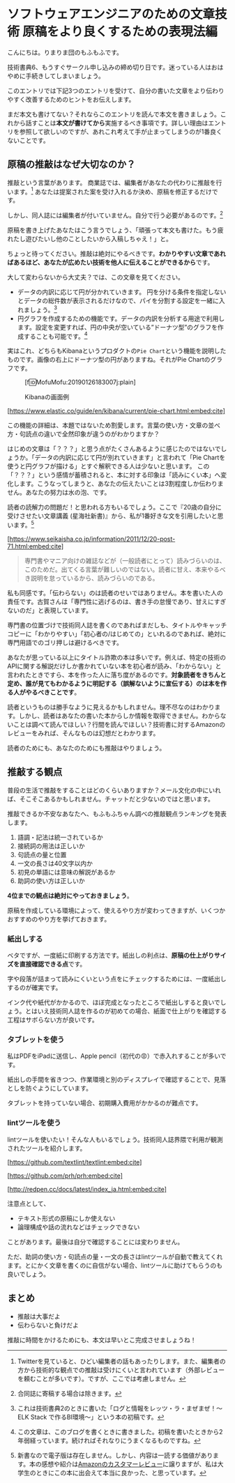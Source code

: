 # ソフトウェアエンジニアのための文章技術 原稿をより良くするための表現法編

こんにちは。りまりま団のもふもふです。

技術書典6、もうすぐサークル申し込みの締め切り日です。迷っている人はおはやめに手続きしてしまいましょう。

このエントリでは下記3つのエントリを受けて、自分の書いた文章をより伝わりやすく改善するためのヒントをお伝えします。

まだ本文も書けてない？それならこのエントリを読んで本文を書きましょう。これから話すことは**本文が書けてから**実施するべき事項です。詳しい理由はエントリを参照して欲しいのですが、あれこれ考えて手が止まってしまうのが1番良くないことです。

## 原稿の推敲はなぜ大切なのか？

推敲という言葉があります。
商業誌では、編集者があなたの代わりに推敲を行います。[^suikou] あなたは提案された案を受け入れるか決め、原稿を修正するだけです。

[^suikou]: Twitterを見ていると、ひどい編集者の話もあったりします。また、編集者の方から技術的な観点での推敲は受けにくいと言われています（外部レビューを頼むことが多いです）。ですが、ここでは考慮しません。

しかし、同人誌には編集者が付いていません。自分で行う必要があるのです。[^goudou]

[^goudou]: 合同誌に寄稿する場合は除きます。

原稿を書き上げたあなたはこう言うでしょう、「頑張って本文も書けた。もう疲れたし遊びたいし他のことしたいから入稿しちゃえ！」と。

ちょっと待ってください。推敲は絶対にやるべきです。**わかりやすい文章であればあるほど、あなたが広めたい技術を他人に伝えることができるから**です。

大して変わらないから大丈夫？では、この文章を見てください。

- データの内訳に応じて円が分かれていきます。 円を分ける条件を指定しないとデータの総件数が表示されるだけなので、パイを分割する設定を一緒に入れましょう。[^kibana]
- 円グラフを作成するための機能です。データの内訳を分析する用途で利用します。設定を変更すれば、円の中央が空いている”ドーナツ型”のグラフを作成することも可能です。[^pie]

[^kibana]: これは技術書典2のときに書いた「ログと情報をレッツ・ラ・まぜまぜ！～ELK Stack で作るBI環境～」という本の初稿です。
[^pie]: この文章は、このブログを書くときに書きました。初稿を書いたときから2年弱経っています。続ければそれなりにうまくなるものですね。

実はこれ、どちらもKibanaというプロダクトの``Pie Chart``という機能を説明したものです。画像の右上にドーナツ型の円がありますね。それがPie Chartのグラフです。

<figure class="figure-image figure-image-fotolife" title="Kibanaの画面例">

[f:id:MofuMofu:20190126183007j:plain]<figcaption>Kibanaの画面例</figcaption></figure>[https://www.elastic.co/guide/en/kibana/current/pie-chart.html:embed:cite]



この機能の詳細は、本題ではないため割愛します。言葉の使い方・文章の並べ方・句読点の違いで全然印象が違うのがわかりますか？

はじめの文章は「？？？」と思う点がたくさんあるように感じたのではないでしょうか。「データの内訳に応じて円が別れていきます」と言われて「Pie Chartを使うと円グラフが描ける」とすぐ解釈できる人は少ないと思います。
この「？？？」という感情が蓄積されると、本に対する印象は「読みにくい本」へ変化します。こうなってしまうと、あなたの伝えたいことは3割程度しか伝わりません。あなたの努力は水の泡、です。

読者の読解力の問題だ！と思われる方もいるでしょう。ここで『20歳の自分に受けさせたい文章講義 (星海社新書)』から、私が1番好きな文を引用したいと思います。[^seikai]

[https://www.seikaisha.co.jp/information/2011/12/20-post-71.html:embed:cite]

[^seikai]: 新書なので電子版は存在しません。しかし、内容は一読する価値があります。本の感想や紹介は[Amazonのカスタマーレビュー](https://www.amazon.co.jp/20%E6%AD%B3%E3%81%AE%E8%87%AA%E5%88%86%E3%81%AB%E5%8F%97%E3%81%91%E3%81%95%E3%81%9B%E3%81%9F%E3%81%84%E6%96%87%E7%AB%A0%E8%AC%9B%E7%BE%A9-%E6%98%9F%E6%B5%B7%E7%A4%BE%E6%96%B0%E6%9B%B8-%E5%8F%A4%E8%B3%80-%E5%8F%B2%E5%81%A5/product-reviews/4061385100)に譲りますが、私は大学生のときにこの本に出会えて本当に良かった、と思っています。

> 専門書やマニア向けの雑誌などが（一般読者にとって）読みづらいのは、このためだ。出てくる言葉が難しいのではない。読者に甘え、本来やるべき説明を怠っているから、読みづらいのである。

私も同感です。「伝わらない」のは読者のせいではありません。本を書いた人の責任です。古賀さんは「専門性に逃げるのは、書き手の怠慢であり、甘えにすぎないのだ」と表現しています。

専門書の位置づけで技術同人誌を書くのであればまだしも、タイトルやキャッチコピーに「わかりやすい」「初心者の/はじめての」といれるのであれば、絶対に専門用語でのゴリ押しは避けるべきです。

あなたが思っている以上にタイトル詐欺の本は多いです。例えば、特定の技術のAPIに関する解説だけしか書かれていない本を初心者が読み、「わからない」と言われたときですら、本を作った人に落ち度があるのです。<b>対象読者をきちんと定め、誰が見てもわかるように明記する（誤解ないように宣伝する）のは本を作る人がやるべきことです</b>。

読者というものは勝手なように見えるかもしれません。理不尽なのはわかります。しかし、読者はあなたの書いた本からしか情報を取得できません。わからないことは調べて読んでほしい？行間を読んでほしい？技術書に対するAmazonのレビューをみれば、そんなものは幻想だとわかります。

読者のためにも、あなたのためにも推敲はやりましょう。

## 推敲する観点

普段の生活で推敲をすることはどのくらいありますか？メール文化の中にいれば、そこそこあるかもしれません。チャットだと少ないのではと思います。

推敲できるか不安なあなたへ、もふもふちゃん調べの推敲観点ランキングを発表します。

1.  語調・記法は統一されているか
1. 接続詞の用法は正しいか
1. 句読点の量と位置
1. 一文の長さは40文字以内か
1. 初見の単語には意味の解説があるか
1. 助詞の使い方は正しいか

**4位までの観点は絶対にやっておきましょう**。

原稿を作成している環境によって、使えるやり方が変わってきますが、いくつかおすすめのやり方を挙げておきます。

### 紙出しする

ベタですが、一度紙に印刷する方法です。紙出しの利点は、**原稿の仕上がりサイズを直接確認できる点**です。

字や段落が詰まって読みにくいという点をにチェックするためには、一度紙出しするのが確実です。

インク代や紙代がかかるので、ほぼ完成となったところで紙出しすると良いでしょう。とはいえ技術同人誌を作るのが初めての場合、紙面で仕上がりを確認する工程はサボらない方が良いです。

### タブレットを使う

私はPDFをiPadに送信し、Apple pencil（初代の😡）で赤入れすることが多いです。

紙出しの手間を省きつつ、作業環境と別のディスプレイで確認することで、見落としを防ぐようにしています。

タブレットを持っていない場合、初期購入費用がかかるのが難点です。

### lintツールを使う

lintツールを使いたい！そんな人もいるでしょう。技術同人誌界隈で利用が観測されたツールを紹介します。


[https://github.com/textlint/textlint:embed:cite]

[https://github.com/prh/prh:embed:cite]

[http://redpen.cc/docs/latest/index_ja.html:embed:cite]


注意点として、

- テキスト形式の原稿にしか使えない
- 論理構成や話の流れなどはチェックできない

ことがあります。最後は自分で確認することには変わりません。

ただ、助詞の使い方・句読点の量・一文の長さはlintツールが自動で教えてくれます。とにかく文章を書くのに自信がない場合、lintツールに助けてもらうのも良いでしょう。

## まとめ

- 推敲は大事だよ
- 伝わらないと負けだよ

推敲に時間をかけるためにも、本文は早いとこ完成させましょうね！